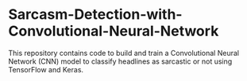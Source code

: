 # Sarcasm-Detection-with-Convolutional-Neural-Network
This repository contains code to build and train a Convolutional Neural Network (CNN) model to classify headlines as sarcastic or not using TensorFlow and Keras.
